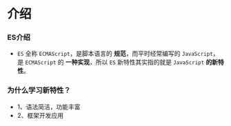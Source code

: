 # 介绍

### ES介绍

- `ES` 全称 `ECMAScript`，是脚本语言的 **规范**，而平时经常编写的 `JavaScript`，是 `ECMAScript` 的 **一种实现**，所以 `ES` 新特性其实指的就是 `JavaScript` **的新特性**。

### 为什么学习新特性？

- 1、语法简洁，功能丰富
- 2、框架开发应用

